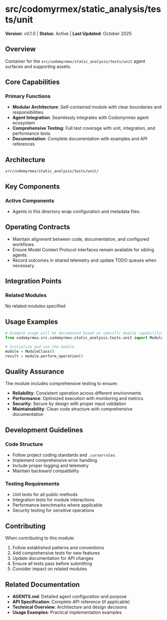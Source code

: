 # src/codomyrmex/static_analysis/tests/unit

**Version**: v0.1.0 | **Status**: Active | **Last Updated**: October 2025

## Overview

Container for the `src/codomyrmex/static_analysis/tests/unit` agent surfaces and supporting assets.

## Core Capabilities

### Primary Functions
- **Modular Architecture**: Self-contained module with clear boundaries and responsibilities
- **Agent Integration**: Seamlessly integrates with Codomyrmex agent ecosystem
- **Comprehensive Testing**: Full test coverage with unit, integration, and performance tests
- **Documentation**: Complete documentation with examples and API references

## Architecture

```
src/codomyrmex/static_analysis/tests/unit/
```

## Key Components

### Active Components
- Agents in this directory wrap configuration and metadata files.

## Operating Contracts

- Maintain alignment between code, documentation, and configured workflows.
- Ensure Model Context Protocol interfaces remain available for sibling agents.
- Record outcomes in shared telemetry and update TODO queues when necessary.

## Integration Points

### Related Modules
No related modules specified

## Usage Examples

```python
# Example usage will be documented based on specific module capabilities
from codomyrmex.src.codomyrmex.static_analysis.tests.unit import ModuleClass

# Initialize and use the module
module = ModuleClass()
result = module.perform_operation()
```

## Quality Assurance

The module includes comprehensive testing to ensure:
- **Reliability**: Consistent operation across different environments
- **Performance**: Optimized execution with monitoring and metrics
- **Security**: Secure by design with proper input validation
- **Maintainability**: Clean code structure with comprehensive documentation

## Development Guidelines

### Code Structure
- Follow project coding standards and `.cursorrules`
- Implement comprehensive error handling
- Include proper logging and telemetry
- Maintain backward compatibility

### Testing Requirements
- Unit tests for all public methods
- Integration tests for module interactions
- Performance benchmarks where applicable
- Security testing for sensitive operations

## Contributing

When contributing to this module:
1. Follow established patterns and conventions
2. Add comprehensive tests for new features
3. Update documentation for API changes
4. Ensure all tests pass before submitting
5. Consider impact on related modules

## Related Documentation

- **AGENTS.md**: Detailed agent configuration and purpose
- **API Specification**: Complete API reference (if applicable)
- **Technical Overview**: Architecture and design decisions
- **Usage Examples**: Practical implementation examples
